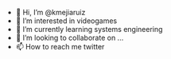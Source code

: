 - 👋 Hi, I’m @kmejiaruiz
- 👀 I’m interested in videogames
- 🌱 I’m currently learning systems engineering
- 💞️ I’m looking to collaborate on ...
- 📫 How to reach me twitter

<!---
kmejiaruiz/kmejiaruiz is a ✨ special ✨ repository because its `README.md` (this file) appears on your GitHub profile.
You can click the Preview link to take a look at your changes.
--->
